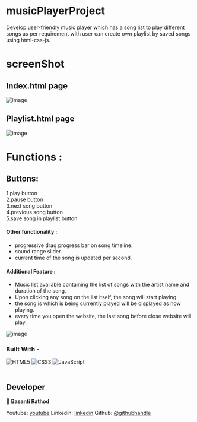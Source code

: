 # musicPlayerProject
Develop user-friendly music player which has a song list to play different songs as per requirement with user can create own playlist by saved songs using html-css-js.
# screenShot
## Index.html page
![image](https://github.com/basanti2004/musicPlayerProject/assets/168412747/9bcdccba-de69-4b1d-a9ed-28d085ad109d)

## Playlist.html page 
![image](https://github.com/basanti2004/musicPlayerProject/assets/168412747/59a90d85-fd0f-41a0-8393-8a7df2689c90)

# Functions :
## Buttons: 
  1.play button <br>
  2.pause button <br>
  3.next song button <br>
  4.previous song button <br>
  5.save song in playlist button <br>

  #### Other functionality :
- progressive drag progress bar on song timeline.
- sound range slider.
- current time of the song is updated per second.
#### Additional Feature :
- Music list available containing the list of songs with the artist name and duration of the song.
- Upon clicking any song on the list itself, the song will start playing.
- the song is which is being currently played will be displayed as now playing.
- every time you open the website, the last song before close website will play.

![image](https://github.com/basanti2004/musicPlayerProject/assets/168412747/a5973134-877a-4789-86cd-2f1174eeab66)

### Built With - 
<div>
    <img alt="HTML5" src="https://img.shields.io/badge/-HTML5-E44D26?style=flat&logo=html5&logoColor=white"/>
    <img alt="CSS3" src="https://img.shields.io/badge/-CSS3-2965f1?style=flat&logo=css3&logoColor=white"/>
    <img alt="JavaScript" src="https://img.shields.io/badge/-JavaScript-F0DB4F?style=flat&logo=javascript&logoColor=white"/>
</div>
<br>



## Developer

👤 **Basanti Rathod**

Youtube: [youtube](https://www.youtube.com/@basntirathod2004)
Linkedin: [linkedin](www.linkedin.com/in/basanti-rathod-84229026a)
Github: [@githubhandle](https://github.com/basanti2004)

